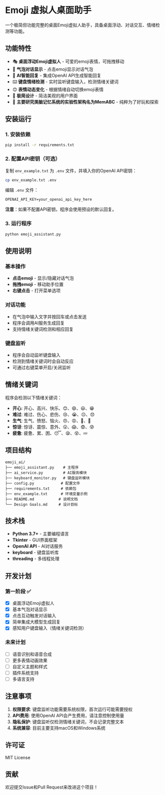 # Emoji 虚拟人桌面助手

一个极简但功能完整的桌面Emoji虚拟人助手，具备桌面浮动、对话交互、情绪检测等功能。

## 功能特性

- 🎭 **桌面浮动Emoji虚拟人** - 可爱的emoji表情，可拖拽移动
- 💬 **气泡对话显示** - 点击emoji显示对话气泡
- 🤖 **AI智能回复** - 集成OpenAI API生成智能回复
- ⌨️ **键盘情绪检测** - 实时监听键盘输入，检测情绪关键词
- 😊 **表情动态变化** - 根据情绪自动切换emoji表情
- 🎯 **极简设计** - 简洁美观的用户界面
- 👀 **主要研究类脑记忆系统的实验性架构名为MemABC** - 纯粹为了好玩和探索

## 安装运行

### 1. 安装依赖

```bash
pip install -r requirements.txt
```

### 2. 配置API密钥（可选）

复制 `env_example.txt` 为 `.env` 文件，并填入你的OpenAI API密钥：

```bash
cp env_example.txt .env
```

编辑 `.env` 文件：
```
OPENAI_API_KEY=your_openai_api_key_here
```

**注意**：如果不配置API密钥，程序会使用预设的默认回复。

### 3. 运行程序

```bash
python emoji_assistant.py
```

## 使用说明

### 基本操作
- **点击emoji** - 显示/隐藏对话气泡
- **拖拽emoji** - 移动助手位置
- **右键点击** - 打开菜单选项

### 对话功能
- 在气泡中输入文字并按回车或点击发送
- 程序会调用AI服务生成回复
- 支持情绪关键词检测和相应回复

### 键盘监听
- 程序会自动监听键盘输入
- 检测到情绪关键词时会自动反应
- 可通过右键菜单开启/关闭监听

## 情绪关键词

程序会检测以下情绪关键词：

- **开心**: 开心、高兴、快乐、😊、😄、😃、😁
- **难过**: 难过、伤心、悲伤、😢、😭、😔、😞
- **生气**: 生气、愤怒、恼火、😠、😡、😤、💢
- **惊讶**: 惊讶、震惊、意外、😲、😱、😨、😰
- **疲惫**: 疲惫、累、困、😴、😪、😵、💤

## 项目结构

```
emoji_ai/
├── emoji_assistant.py    # 主程序
├── ai_service.py         # AI服务模块
├── keyboard_monitor.py   # 键盘监听模块
├── config.py            # 配置文件
├── requirements.txt     # 依赖包
├── env_example.txt      # 环境变量示例
├── README.md           # 说明文档
└── Design Goals.md     # 设计目标
```

## 技术栈

- **Python 3.7+** - 主要编程语言
- **Tkinter** - GUI界面框架
- **OpenAI API** - AI对话服务
- **keyboard** - 键盘监听库
- **threading** - 多线程处理

## 开发计划

### 第一阶段 ✅
- [x] 桌面浮动Emoji虚拟人
- [x] 基本气泡对话显示
- [x] 点击互动触发对话输入
- [x] 简单集成大模型生成回复
- [x] 感知用户键盘输入（情绪关键词检测）

### 未来计划
- [ ] 语音识别和语音合成
- [ ] 更多表情动画效果
- [ ] 自定义主题和样式
- [ ] 插件系统支持
- [ ] 多语言支持

## 注意事项

1. **权限要求**: 键盘监听功能需要系统权限，首次运行可能需要授权
2. **API费用**: 使用OpenAI API会产生费用，请注意控制使用量
3. **隐私保护**: 键盘监听仅检测情绪关键词，不会记录完整文本
4. **系统兼容**: 目前主要支持macOS和Windows系统

## 许可证

MIT License

## 贡献

欢迎提交Issue和Pull Request来改进这个项目！ 
